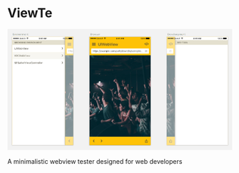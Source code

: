 # ViewTe

![](docs/assets/screenshot-2.0.0.png)

A minimalistic webview tester designed for web developers
